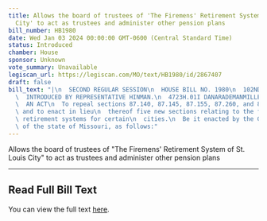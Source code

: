 ```yaml
---
title: Allows the board of trustees of 'The Firemens' Retirement System of St. Louis
  City' to act as trustees and administer other pension plans
bill_number: HB1980
date: Wed Jan 03 2024 00:00:00 GMT-0600 (Central Standard Time)
status: Introduced
chamber: House
sponsor: Unknown
vote_summary: Unavailable
legiscan_url: https://legiscan.com/MO/text/HB1980/id/2867407
draft: false
bill_text: "|\n  SECOND REGULAR SESSION\n  HOUSE BILL NO. 1980\n  102ND GENERAL ASSEMBLY\n\
  \  INTRODUCED BY REPRESENTATIVE HINMAN.\n  4723H.01I DANARADEMANMILLER,ChiefClerk\n\
  \  AN ACT\n  To repeal sections 87.140, 87.145, 87.155, 87.260, and 87.350, RSMo,\
  \ and to enact in lieu\n  thereof five new sections relating to the firefighters'\
  \ retirement systems for certain\n  cities.\n  Be it enacted by the General Assembly\
  \ of the state of Missouri, as follows:"
---
```

Allows the board of trustees of "The Firemens' Retirement System of St. Louis City" to act as trustees and administer other pension plans

---

## Read Full Bill Text

You can view the full text [here](https://legiscan.com/MO/text/HB1980/id/2867407).
